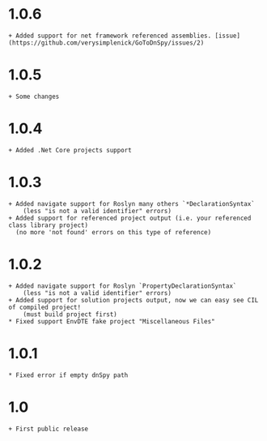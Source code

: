 # 1.0.6

    + Added support for net framework referenced assemblies. [issue](https://github.com/verysimplenick/GoToDnSpy/issues/2)
# 1.0.5

    + Some changes
# 1.0.4

    + Added .Net Core projects support
# 1.0.3

    + Added navigate support for Roslyn many others `*DeclarationSyntax`
        (less "is not a valid identifier" errors)
    + Added support for referenced project output (i.e. your referenced class library project)
      (no more 'not found' errors on this type of reference)
# 1.0.2

    + Added navigate support for Roslyn `PropertyDeclarationSyntax`
        (less "is not a valid identifier" errors)
    + Added support for solution projects output, now we can easy see CIL of compiled project!
        (must build project first)
    * Fixed support EnvDTE fake project "Miscellaneous Files"
# 1.0.1

    * Fixed error if empty dnSpy path
# 1.0

    + First public release
